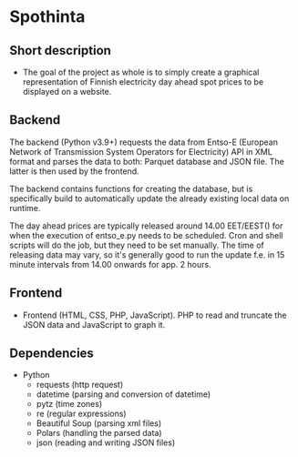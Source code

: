 # Spothinta

## Short description

- The goal of the project as whole is to simply create a graphical representation of Finnish electricity day ahead spot prices to be displayed on a website.

## Backend

The backend (Python v3.9+) requests the data from Entso-E (European Network of Transmission System Operators for Electricity) API in XML format and parses the data to both: Parquet database and JSON file. The latter is then used by the frontend.  

The backend contains functions for creating the database, but is specifically build to automatically update the already existing local data on runtime.  

The day ahead prices are typically released around 14.00 EET/EEST() for when the execution of entso_e.py needs to be scheduled. Cron and shell scripts will do the job, but they need to be set manually. The time of releasing data may vary, so it's generally good to run the update f.e. in 15 minute intervals from 14.00 onwards for app. 2 hours.

## Frontend

- Frontend (HTML, CSS, PHP, JavaScript). PHP to read and truncate the JSON data and JavaScript to graph it. 

## Dependencies

- Python
    - requests (http request)
    - datetime (parsing and conversion of datetime)
    - pytz (time zones)
    - re (regular expressions)
    - Beautiful Soup (parsing xml files)
    - Polars (handling the parsed data)
    - json (reading and writing JSON files)
